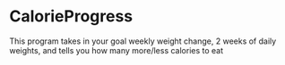 # CalorieProgress
This program takes in your goal weekly weight change, 2 weeks of daily weights, and tells you how many more/less calories to eat
